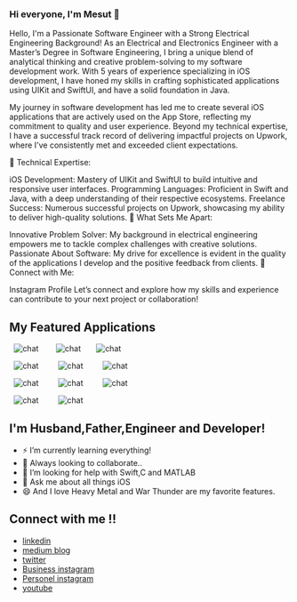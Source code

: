 


### Hi everyone, I'm Mesut 👋

Hello, I'm a Passionate Software Engineer with a Strong Electrical Engineering Background!
As an Electrical and Electronics Engineer with a Master’s Degree in Software Engineering, I bring a unique blend of analytical thinking and creative problem-solving to my software development work. With 5 years of experience specializing in iOS development, I have honed my skills in crafting sophisticated applications using UIKit and SwiftUI, and have a solid foundation in Java.

My journey in software development has led me to create several iOS applications that are actively used on the App Store, reflecting my commitment to quality and user experience. Beyond my technical expertise, I have a successful track record of delivering impactful projects on Upwork, where I've consistently met and exceeded client expectations.

🔧 Technical Expertise:

iOS Development: Mastery of UIKit and SwiftUI to build intuitive and responsive user interfaces.
Programming Languages: Proficient in Swift and Java, with a deep understanding of their respective ecosystems.
Freelance Success: Numerous successful projects on Upwork, showcasing my ability to deliver high-quality solutions.
🌟 What Sets Me Apart:

Innovative Problem Solver: My background in electrical engineering empowers me to tackle complex challenges with creative solutions.
Passionate About Software: My drive for excellence is evident in the quality of the applications I develop and the positive feedback from clients.
📱 Connect with Me:

Instagram Profile
Let’s connect and explore how my skills and experience can contribute to your next project or collaboration!

##  My Featured Applications

&nbsp; ![chat](https://i.ibb.co/GTD50J2/Ekran-Resmi-2024-08-08-11-41-32.png) &nbsp; &nbsp; &nbsp; &nbsp;![chat](https://i.ibb.co/k8K15YY/Ekran-Resmi-2024-08-08-11-43-39.png)&nbsp; &nbsp; &nbsp; &nbsp;![chat](https://i.ibb.co/HnNBvcz/Ekran-Resmi-2024-08-08-11-45-23.png)

&nbsp;  ![chat](https://www.linkpicture.com/q/Simulator-Screenshot-iPhone-14-Pro-2023-06-15-at-11.22.12.png) &nbsp; &nbsp; &nbsp; &nbsp;   ![chat](https://www.linkpicture.com/q/Simulator-Screenshot-iPhone-14-Pro-2023-06-15-at-11.09.38.png)  &nbsp; &nbsp; &nbsp; &nbsp; ![chat](https://i.ibb.co/MfLf9bY/Ekran-Resmi-2024-08-08-11-46-26.png)    

&nbsp; ![chat](https://www.linkpicture.com/q/Ekran-Resmi-2023-06-15-11.23.55_1.png) &nbsp; &nbsp; &nbsp; &nbsp;   ![chat](https://www.linkpicture.com/q/Simulator-Screenshot-iPhone-14-Pro-2023-06-15-at-11.12.12.png)  &nbsp; &nbsp; &nbsp; &nbsp;   ![chat](https://www.linkpicture.com/q/Ekran-Resmi-2023-06-15-11.23.30_1.png)  

&nbsp; ![chat](https://www.linkpicture.com/q/Simulator-Screenshot-iPhone-14-Pro-2023-06-15-at-11.12.43.png)  &nbsp; &nbsp; &nbsp; &nbsp;  ![chat](https://www.linkpicture.com/q/Simulator-Screenshot-iPhone-14-Pro-2023-06-15-at-11.12.53.png)  &nbsp; &nbsp; &nbsp; &nbsp; 



##  I'm Husband,Father,Engineer and Developer!
- ⚡ I’m currently learning everything!
- 👯 Always looking to collaborate..
- 🤔 I’m looking for help with Swift,C and MATLAB
- 💬 Ask me about all things iOS
- 😄 And I love Heavy Metal and War Thunder are my favorite features.

## Connect with me !!

- [linkedin](https://www.linkedin.com/in/mesut-aygün-0a0607198)
- [medium blog](https://mesutaygun35.medium.com)
- [twitter](https://twitter.com/messo88374717)
- [Business instagram](https://www.instagram.com/appcoder.35)
- [Personel instagram](https://www.instagram.com/aygun.mesut)
- [youtube](https://www.youtube.com/channel/UCW9G4k-u_-JXGbjD6NIKSng)
